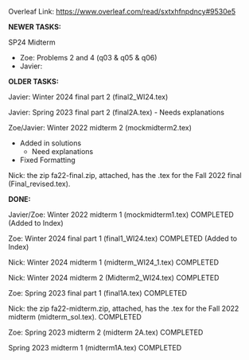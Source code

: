Overleaf Link: https://www.overleaf.com/read/sxtxhfnpdncy#9530e5

**NEWER TASKS:**

SP24 Midterm
- Zoe: Problems 2 and 4 (q03 & q05 & q06)
- Javier:


**OLDER TASKS:**

Javier: Winter 2024 final part 2 (final2_WI24.tex)
    
Javier: Spring 2023 final part 2 (final2A.tex)
    - Needs explanations

Zoe/Javier: Winter 2022 midterm 2 (mockmidterm2.tex)
- Added in solutions
    - Need explanations
- Fixed Formatting

Nick: the zip fa22-final.zip, attached, has the .tex for the Fall 2022 final (Final_revised.tex).

**DONE:**

Javier/Zoe: Winter 2022 midterm 1 (mockmidterm1.tex)
COMPLETED (Added to Index)

Zoe: Winter 2024 final part 1 (final1_WI24.tex)
COMPLETED (Added to Index)

Nick: Winter 2024 midterm 1 (midterm_WI24_1.tex)
COMPLETED

Nick: Winter 2024 midterm 2 (Midterm2_WI24.tex)
COMPLETED

Zoe: Spring 2023 final part 1 (final1A.tex)
COMPLETED

Nick: the zip fa22-midterm.zip, attached, has the .tex for the Fall 2022 midterm (midterm_sol.tex).
COMPLETED

Zoe: Spring 2023 midterm 2 (midterm 2A.tex)
COMPLETED

Spring 2023 midterm 1 (midterm1A.tex)
COMPLETED